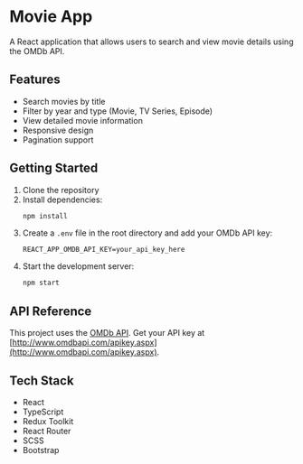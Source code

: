 # Movie App

A React application that allows users to search and view movie details using the OMDb API.

## Features

- Search movies by title
- Filter by year and type (Movie, TV Series, Episode)
- View detailed movie information
- Responsive design
- Pagination support

## Getting Started

1. Clone the repository
2. Install dependencies:
   ```bash
   npm install
   ```
3. Create a `.env` file in the root directory and add your OMDb API key:
   ```
   REACT_APP_OMDB_API_KEY=your_api_key_here
   ```
4. Start the development server:
   ```bash
   npm start
   ```

## API Reference

This project uses the [OMDb API](http://www.omdbapi.com/). Get your API key at [http://www.omdbapi.com/apikey.aspx](http://www.omdbapi.com/apikey.aspx).

## Tech Stack

- React
- TypeScript
- Redux Toolkit
- React Router
- SCSS
- Bootstrap